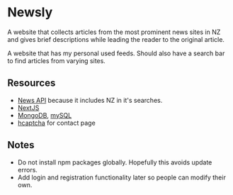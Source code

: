# Newsly

A website that collects articles from the most prominent news sites in NZ and gives brief descriptions while leading the reader to the original article.

A website that has my personal used feeds. Should also have a search bar to find articles from varying sites.

## Resources

- [News API](https://newsapi.org/docs/endpoints/sources) because it includes NZ in it's searches.
- [NextJS](https://nextjs.org/)
- [MongoDB](https://www.mongodb.com/), [mySQL](https://www.npmjs.com/package/mysql2)
- [hcaptcha](https://www.hcaptcha.com/) for contact page

## Notes
- Do not install npm packages globally. Hopefully this avoids update errors.
- Add login and registration functionality later so people can modify their own.